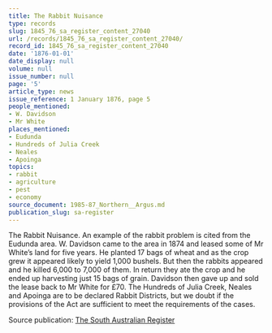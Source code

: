 ```yaml
---
title: The Rabbit Nuisance
type: records
slug: 1845_76_sa_register_content_27040
url: /records/1845_76_sa_register_content_27040/
record_id: 1845_76_sa_register_content_27040
date: '1876-01-01'
date_display: null
volume: null
issue_number: null
page: '5'
article_type: news
issue_reference: 1 January 1876, page 5
people_mentioned:
- W. Davidson
- Mr White
places_mentioned:
- Eudunda
- Hundreds of Julia Creek
- Neales
- Apoinga
topics:
- rabbit
- agriculture
- pest
- economy
source_document: 1985-87_Northern__Argus.md
publication_slug: sa-register
---
```


The Rabbit Nuisance.  An example of the rabbit problem is cited from the Eudunda area.  W. Davidson came to the area in 1874 and leased some of Mr White’s land for five years.  He planted 17 bags of wheat and as the crop grew it appeared likely to yield 1,000 bushels.  But then the rabbits appeared and he killed 6,000 to 7,000 of them.  In return they ate the crop and he ended up harvesting just 15 bags of grain.  Davidson then gave up and sold the lease back to Mr White for £70.  The Hundreds of Julia Creek, Neales and Apoinga are to be declared Rabbit Districts, but we doubt if the provisions of the Act are sufficient to meet the requirements of the cases.

Source publication: [The South Australian Register](/publications/sa-register/)
